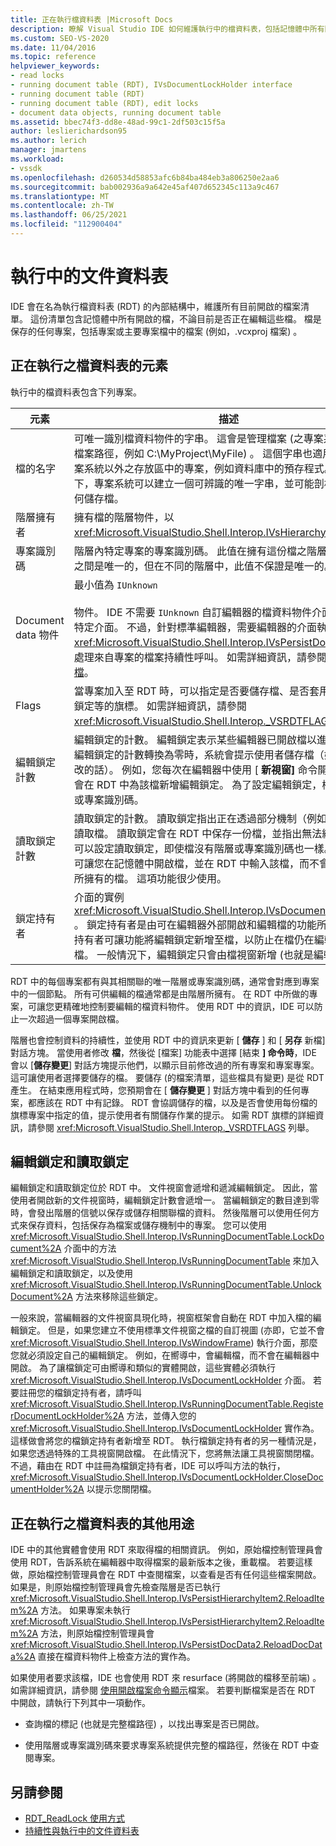 ```yaml
---
title: 正在執行檔資料表 |Microsoft Docs
description: 瞭解 Visual Studio IDE 如何維護執行中的檔資料表，包括記憶體中所有開啟的檔。
ms.custom: SEO-VS-2020
ms.date: 11/04/2016
ms.topic: reference
helpviewer_keywords:
- read locks
- running document table (RDT), IVsDocumentLockHolder interface
- running document table (RDT)
- running document table (RDT), edit locks
- document data objects, running document table
ms.assetid: bbec74f3-dd8e-48ad-99c1-2df503c15f5a
author: leslierichardson95
ms.author: lerich
manager: jmartens
ms.workload:
- vssdk
ms.openlocfilehash: d260534d58853afc6b84ba484eb3a806250e2aa6
ms.sourcegitcommit: bab002936a9a642e45af407d652345c113a9c467
ms.translationtype: MT
ms.contentlocale: zh-TW
ms.lasthandoff: 06/25/2021
ms.locfileid: "112900404"
---
```

# <a name="running-document-table"></a>執行中的文件資料表
IDE 會在名為執行檔資料表 (RDT) 的內部結構中，維護所有目前開啟的檔案清單。 這份清單包含記憶體中所有開啟的檔，不論目前是否正在編輯這些檔。 檔是保存的任何專案，包括專案或主要專案檔中的檔案 (例如，.vcxproj 檔案) 。

## <a name="elements-of-the-running-document-table"></a>正在執行之檔資料表的元素
 執行中的檔資料表包含下列專案。

|元素|描述|
|-------------|-----------------|
|檔的名字|可唯一識別檔資料物件的字串。 這會是管理檔案 (之專案系統的絕對檔案路徑，例如 C:\MyProject\MyFile) 。 這個字串也適用于儲存在檔案系統以外之存放區中的專案，例如資料庫中的預存程式。 在此情況下，專案系統可以建立一個可辨識的唯一字串，並可能剖析以判斷如何儲存檔。|
|階層擁有者|擁有檔的階層物件，以 <xref:Microsoft.VisualStudio.Shell.Interop.IVsHierarchy> 介面表示。|
|專案識別碼|階層內特定專案的專案識別碼。 此值在擁有這份檔之階層中的所有檔之間是唯一的，但在不同的階層中，此值不保證是唯一的。|
|Document data 物件|最小值為 `IUnknown`<br /><br /> 物件。 IDE 不需要 `IUnknown` 自訂編輯器的檔資料物件介面以外的任何特定介面。 不過，針對標準編輯器，需要編輯器的介面執行， <xref:Microsoft.VisualStudio.Shell.Interop.IVsPersistDocData2> 才能處理來自專案的檔案持續性呼叫。 如需詳細資訊，請參閱 [儲存標準檔](../../extensibility/internals/saving-a-standard-document.md)。|
|Flags|當專案加入至 RDT 時，可以指定是否要儲存檔、是否套用讀取或編輯鎖定等的旗標。 如需詳細資訊，請參閱 <xref:Microsoft.VisualStudio.Shell.Interop._VSRDTFLAGS> 列舉。|
|編輯鎖定計數|編輯鎖定的計數。 編輯鎖定表示某些編輯器已開啟檔以進行編輯。 當編輯鎖定的計數轉換為零時，系統會提示使用者儲存檔（如果已經修改的話）。 例如，您每次在編輯器中使用 [ **新視窗]** 命令開啟檔時，就會在 RDT 中為該檔新增編輯鎖定。 為了設定編輯鎖定，檔必須有階層或專案識別碼。|
|讀取鎖定計數|讀取鎖定的計數。 讀取鎖定指出正在透過部分機制（例如 wizard）來讀取檔。 讀取鎖定會在 RDT 中保存一份檔，並指出無法編輯檔。 您可以設定讀取鎖定，即使檔沒有階層或專案識別碼也一樣。 這項功能可讓您在記憶體中開啟檔，並在 RDT 中輸入該檔，而不會有任何階層所擁有的檔。 這項功能很少使用。|
|鎖定持有者|介面的實例 <xref:Microsoft.VisualStudio.Shell.Interop.IVsDocumentLockHolder> 。 鎖定持有者是由可在編輯器外部開啟和編輯檔的功能所執行。 鎖定持有者可讓功能將編輯鎖定新增至檔，以防止在檔仍在編輯時關閉檔。 一般情況下，編輯鎖定只會由檔視窗新增 (也就是編輯) 。|

 RDT 中的每個專案都有與其相關聯的唯一階層或專案識別碼，通常會對應到專案中的一個節點。 所有可供編輯的檔通常都是由階層所擁有。 在 RDT 中所做的專案，可讓您更精確地控制要編輯的檔資料物件。 使用 RDT 中的資訊，IDE 可以防止一次超過一個專案開啟檔。

 階層也會控制資料的持續性，並使用 RDT 中的資訊來更新 [ **儲存** ] 和 [ **另存** 新檔] 對話方塊。 當使用者修改 **檔**，然後從 [檔案] 功能表中選擇 [結束 **] 命令時**，IDE 會以 [**儲存變更**] 對話方塊提示他們，以顯示目前修改過的所有專案和專案專案。 這可讓使用者選擇要儲存的檔。 要儲存 (的檔案清單，這些檔具有變更) 是從 RDT 產生。 在結束應用程式時，您預期會在 [ **儲存變更** ] 對話方塊中看到的任何專案，都應該在 RDT 中有記錄。 RDT 會協調儲存的檔，以及是否會使用每份檔的旗標專案中指定的值，提示使用者有關儲存作業的提示。 如需 RDT 旗標的詳細資訊，請參閱 <xref:Microsoft.VisualStudio.Shell.Interop._VSRDTFLAGS> 列舉。

## <a name="edit-locks-and-read-locks"></a>編輯鎖定和讀取鎖定
 編輯鎖定和讀取鎖定位於 RDT 中。 文件視窗會遞增和遞減編輯鎖定。 因此，當使用者開啟新的文件視窗時，編輯鎖定計數會遞增一。 當編輯鎖定的數目達到零時，會發出階層的信號以保存或儲存相關聯檔的資料。 然後階層可以使用任何方式來保存資料，包括保存為檔案或儲存機制中的專案。 您可以使用 <xref:Microsoft.VisualStudio.Shell.Interop.IVsRunningDocumentTable.LockDocument%2A> 介面中的方法 <xref:Microsoft.VisualStudio.Shell.Interop.IVsRunningDocumentTable> 來加入編輯鎖定和讀取鎖定，以及使用 <xref:Microsoft.VisualStudio.Shell.Interop.IVsRunningDocumentTable.UnlockDocument%2A> 方法來移除這些鎖定。

 一般來說，當編輯器的文件視窗具現化時，視窗框架會自動在 RDT 中加入檔的編輯鎖定。 但是，如果您建立不使用標準文件視窗之檔的自訂視圖 (亦即，它並不會 <xref:Microsoft.VisualStudio.Shell.Interop.IVsWindowFrame>) 執行介面，那麼您就必須設定自己的編輯鎖定。 例如，在嚮導中，會編輯檔，而不會在編輯器中開啟。 為了讓檔鎖定可由嚮導和類似的實體開啟，這些實體必須執行 <xref:Microsoft.VisualStudio.Shell.Interop.IVsDocumentLockHolder> 介面。 若要註冊您的檔鎖定持有者，請呼叫 <xref:Microsoft.VisualStudio.Shell.Interop.IVsRunningDocumentTable.RegisterDocumentLockHolder%2A> 方法，並傳入您的 <xref:Microsoft.VisualStudio.Shell.Interop.IVsDocumentLockHolder> 實作為。 這樣做會將您的檔鎖定持有者新增至 RDT。 執行檔鎖定持有者的另一種情況是，如果您透過特殊的工具視窗開啟檔。 在此情況下，您將無法讓工具視窗關閉檔。 不過，藉由在 RDT 中註冊為檔鎖定持有者，IDE 可以呼叫方法的執行， <xref:Microsoft.VisualStudio.Shell.Interop.IVsDocumentLockHolder.CloseDocumentHolder%2A> 以提示您關閉檔。

## <a name="other-uses-of-the-running-document-table"></a>正在執行之檔資料表的其他用途
 IDE 中的其他實體會使用 RDT 來取得檔的相關資訊。 例如，原始檔控制管理員會使用 RDT，告訴系統在編輯器中取得檔案的最新版本之後，重載檔。 若要這樣做，原始檔控制管理員會在 RDT 中查閱檔案，以查看是否有任何這些檔案開啟。 如果是，則原始檔控制管理員會先檢查階層是否已執行 <xref:Microsoft.VisualStudio.Shell.Interop.IVsPersistHierarchyItem2.ReloadItem%2A> 方法。 如果專案未執行 <xref:Microsoft.VisualStudio.Shell.Interop.IVsPersistHierarchyItem2.ReloadItem%2A> 方法，則原始檔控制管理員會 <xref:Microsoft.VisualStudio.Shell.Interop.IVsPersistDocData2.ReloadDocData%2A> 直接在檔資料物件上檢查方法的實作為。

 如果使用者要求該檔，IDE 也會使用 RDT 來 resurface (將開啟的檔移至前端) 。 如需詳細資訊，請參閱 [使用開啟檔案命令顯示](../../extensibility/internals/displaying-files-by-using-the-open-file-command.md)檔案。 若要判斷檔案是否在 RDT 中開啟，請執行下列其中一項動作。

- 查詢檔的標記 (也就是完整檔路徑) ，以找出專案是否已開啟。

- 使用階層或專案識別碼來要求專案系統提供完整的檔路徑，然後在 RDT 中查閱專案。

## <a name="see-also"></a>另請參閱
- [RDT_ReadLock 使用方式](../../extensibility/internals/rdt-readlock-usage.md)
- [持續性與執行中的文件資料表](../../extensibility/internals/persistence-and-the-running-document-table.md)
